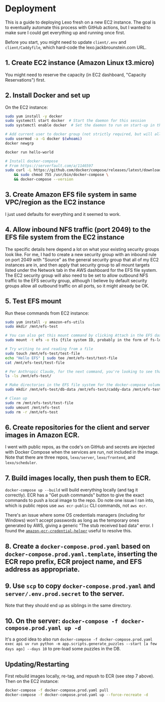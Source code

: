 # Deployment

This is a guide to deploying Lexo fresh on a new EC2 instance.  The goal is to eventually automate this process with GitHub actions, but I wanted to make sure I could get everything up and running once first.

Before you start, you might need to update `client/.env` and `client/Caddyfile`, which hard-code the lexo.jackbrounstein.com URL.

## 1. Create EC2 instance (Amazon Linux t3.micro) 

You might need to reserve the capacity (in EC2 dashboard, "Capacity Reservations") first.

## 2. Install Docker and set up

On the EC2 instance:

```bash
sudo yum install -y docker
sudo systemctl start docker  # Start the daemon for this session
sudo systemctl enable docker  # Set the daemon to run on start-up in the future

# Add current user to docker group (not strictly required, but will allow running Docker commands without sudo)
sudo usermod -a -G docker $(whoami)
docker newgrp

docker run hello-world

# Install docker-compose
# From https://serverfault.com/a/1146597
sudo curl -L https://github.com/docker/compose/releases/latest/download/docker-compose-linux-$(uname -m) -o /usr/bin/docker-compose \
    && sudo chmod 755 /usr/bin/docker-compose \
    && docker-compose --version
```

## 3. Create Amazon EFS file system in same VPC/region as the EC2 instance  

I just used defaults for everything and it seemed to work.

## 4. Allow inbound NFS traffic (port 2049) to the EFS file system from the EC2 instance

The specific details here depend a lot on what your existing security groups look like.  For me, I had to create a new security group with an inbound rule on port 2049 with "Source" as the general security group that all of my EC2 instances are in, and then apply that security group to all mount targets listed under the Network tab in the AWS dashboard for the EFS file system.  The EC2 security group will also need to be set to allow outbound NFS traffic to the EFS security group, although I believe by default security groups allow all outbound traffic on all ports, so it might already be OK.

## 5. Test EFS mount 

Run these commands from EC2 instance:

```bash
sudo yum install -y amazon-efs-utils
sudo mkdir /mnt/efs-test

# You can also get this mount command by clicking Attach in the EFS dashboard
sudo mount -t efs -o tls {file system ID, probably in the form of fs-long hex string}:/ /mnt/efs-test

# Try writing to and reading from a file
sudo touch /mnt/efs-test/test-file
echo "Hello EFS" | sudo tee /mnt/efs-test/test-file
cat /mnt/efs-test/test-file

# Per Anthropic Claude, for the next command, you're looking to see that the test file actually appears and that the block size is 6144 rather than 4069 or whatever the default is.  Also pay attention to the user/group that owns the directory (almost certainly root) and who else can read/write to it.
ls -ls /mnt/efs-test/

# Make directories in the EFS file system for the docker-compose volumes
sudo mkdir /mnt/efs-test/db-data /mnt/efs-test/caddy-data /mnt/efs-test/caddy-config

# Clean up
sudo rm /mnt/efs-test/test-file
sudo umount /mnt/efs-test
sudo rm -r /mnt/efs-test
```

## 6. Create repositories for the client and server images in Amazon ECR.  

I went with public repos, as the code's on GitHub and secrets are injected with Docker Compose when the services are run, not included in the image.  Note that there are three repos, `lexo/server`, `lexo/frontend`, and `lexo/scheduler`.

## 7. Build images locally, then push them to ECR.

`docker-compose up --build` will build everything locally (and tag it correctly).  ECR has a "Get push commands" button to give the exact commands to push a local image to the repo.  Do note one issue I ran into, which is public repos use `aws ecr-public` CLI commands, not `aws ecr`.

There's an issue where some OS credentials managers (including for Windows) won't accept passwords as long as the temporary ones generated by AWS, giving a generic "The stub received bad data" error.  I found the [`amazon-ecr-credential-helper`](https://github.com/awslabs/amazon-ecr-credential-helper) useful to resolve this.

## 8. Create a `docker-compose.prod.yaml` based on `docker-compose.prod.yaml.template`, inserting the ECR repo prefix, ECR project name, and EFS address as appropriate.

## 9. Use `scp` to copy `docker-compose.prod.yaml` and `server/.env.prod.secret` to the server.  

Note that they should end up as siblings in the same directory.

## 10.  On the server: `docker-compose -f docker-compose.prod.yaml up -d`  

It's a good idea to also run `docker-compose -f docker-compose.prod.yaml exec api uv run python -m app.scripts.generate_puzzles --start [a few days ago] --days 10` to pre-load some puzzles in the DB.

## Updating/Restarting

First rebuild images locally, re-tag, and repush to ECR (see step 7 above).  Then on the EC2 instance:

```bash
docker-compose -f docker-compose.prod.yaml pull
docker-compose -f docker-compose.prod.yaml up --force-recreate -d
```
